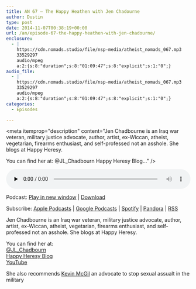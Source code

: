 ```yaml
---
title: AN 67 – The Happy Heathen with Jen Chadourne
author: Dustin
type: post
date: 2014-11-07T00:38:19+00:00
url: /an/episode-67-the-happy-heathen-with-jen-chadourne/
enclosure:
  - |
    https://cdn.nomads.studio/file/nsp-media/atheist_nomads_067.mp3
    33529297
    audio/mpeg
    a:2:{s:8:"duration";s:8:"01:09:47";s:8:"explicit";s:1:"0";}
audio_file:
  - |
    https://cdn.nomads.studio/file/nsp-media/atheist_nomads_067.mp3
    33529297
    audio/mpeg
    a:2:{s:8:"duration";s:8:"01:09:47";s:8:"explicit";s:1:"0";}
categories:
  - Episodes

---
```

<div itemscope itemtype="http://schema.org/AudioObject">
  <meta itemprop="name" content="Episode 67 &#8211; The Happy Heathen with Jen Chadourne" />
  
  <meta itemprop="uploadDate" content="2014-11-06T17:38:19-07:00" />
  
  <meta itemprop="encodingFormat" content="audio/mpeg" />
  
  <meta itemprop="duration" content="PT1H09M47S" />
  
  <meta itemprop="description" content="Jen Chadbourne is an Iraq war veteran, military justice advocate, author, artist, ex-Wiccan, atheist, vegetarian, firearms enthusiast, and self-professed not an asshole. She blogs at Happy Heresy.

You can find her at:
@JL_Chadbourn
Happy Heresy Blog..." />
  
  <meta itemprop="contentUrl" content="https://dts.podtrac.com/redirect.mp3/cdn.nomads.studio/file/nsp-media/atheist_nomads_067.mp3" />
  
  <meta itemprop="contentSize" content="32.0" />
  </p> 
  
  <div class="powerpress_player" id="powerpress_player_8322">
    <audio class="wp-audio-shortcode" id="audio-5171-66" preload="none" style="width: 100%;" controls="controls"><source type="audio/mpeg" src="https://dts.podtrac.com/redirect.mp3/cdn.nomads.studio/file/nsp-media/atheist_nomads_067.mp3?_=66" /><a href="https://dts.podtrac.com/redirect.mp3/cdn.nomads.studio/file/nsp-media/atheist_nomads_067.mp3">https://dts.podtrac.com/redirect.mp3/cdn.nomads.studio/file/nsp-media/atheist_nomads_067.mp3</a></audio>
  </div>
</div>

<p class="powerpress_links powerpress_links_mp3">
  Podcast: <a href="https://dts.podtrac.com/redirect.mp3/cdn.nomads.studio/file/nsp-media/atheist_nomads_067.mp3" class="powerpress_link_pinw" target="_blank" title="Play in new window" onclick="return powerpress_pinw('https://htotw.com/?powerpress_pinw=5171-podcast');" rel="nofollow">Play in new window</a> | <a href="https://dts.podtrac.com/redirect.mp3/cdn.nomads.studio/file/nsp-media/atheist_nomads_067.mp3" class="powerpress_link_d" title="Download" rel="nofollow" download="atheist_nomads_067.mp3">Download</a>
</p>

<p class="powerpress_links powerpress_subscribe_links">
  Subscribe: <a href="https://podcasts.apple.com/us/podcast/humanists-take-on-the-world/id530050098?mt=2&ls=1" class="powerpress_link_subscribe powerpress_link_subscribe_itunes" target="_blank" title="Subscribe on Apple Podcasts" rel="nofollow">Apple Podcasts</a> | <a href="https://www.google.com/podcasts?feed=aHR0cDovL2F0aGVpc3Rub21hZHMubGlic3luLmNvbS9yc3M%3D" class="powerpress_link_subscribe powerpress_link_subscribe_googleplay" target="_blank" title="Subscribe on Google Podcasts" rel="nofollow">Google Podcasts</a> | <a href="https://open.spotify.com/show/3LzK2xZGike6Tc1GEMtMbr?si=LieN9SNuTpq96smuaUsH8A" class="powerpress_link_subscribe powerpress_link_subscribe_spotify" target="_blank" title="Subscribe on Spotify" rel="nofollow">Spotify</a> | <a href="https://www.pandora.com/podcast/atheist-nomads/PC:10122?corr=62071012&part=ug" class="powerpress_link_subscribe powerpress_link_subscribe_pandora" target="_blank" title="Subscribe on Pandora" rel="nofollow">Pandora</a> | <a href="https://htotw.com/feed/podcast/" class="powerpress_link_subscribe powerpress_link_subscribe_rss" target="_blank" title="Subscribe via RSS" rel="nofollow">RSS</a>
</p>

Jen Chadbourne is an Iraq war veteran, military justice advocate, author, artist, ex-Wiccan, atheist, vegetarian, firearms enthusiast, and self-professed not an asshole. She blogs at Happy Heresy.

You can find her at:  
<a href="https://twitter.com/JL_Chadbourne" target="_blank" rel="noopener">@JL_Chadbourn</a>  
<a href="http://happyheresy.blogspot.com/" target="_blank" rel="noopener">Happy Heresy Blog</a>  
<a href="https://www.youtube.com/user/HappyHeresy" target="_blank" rel="noopener">YouTube</a>

She also recommends <a href="https://twitter.com/KevinMcGil" target="_blank" rel="noopener">Kevin McGil</a> an advocate to stop sexual assualt in the military